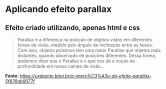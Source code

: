  # Aplicando efeito parallax 
 
 ## Efeito criado utilizando, apenas html e css
 
> Parallax é a diferença na posição de objetos vistos em diferentes faixas de visão, medido pelo ângulo de inclinação entre as faixas. Com isso, objetos próximos têm uma maior Parallax que objetos mais distantes, quando observado de posições diferentes. Dessa forma, podemos dizer que o Parallax é o que nos dá a noção de profundidade em nosso campo de visão...

**Fonte:** *https://uxdesign.blog.br/a-imers%C3%A3o-do-efeito-parallax-5f876ab9077f*
